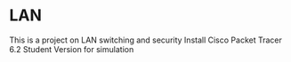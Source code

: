 # LAN
This is a project on LAN switching and security
Install Cisco Packet Tracer 6.2 Student Version for simulation
